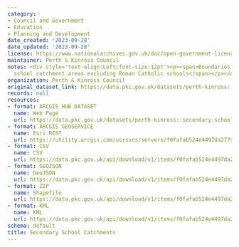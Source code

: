 ```yaml
---
category:
- Council and Government
- Education
- Planning and Development
date_created: '2023-09-28'
date_updated: '2023-09-28'
license: https://www.nationalarchives.gov.uk/doc/open-government-licence/version/3/
maintainer: Perth & Kinross Council
notes: <div style='text-align:Left;font-size:12pt'><p><span>Boundaries for secondary
  school catchment areas excluding Roman Catholic schools</span></p></div>
organization: Perth & Kinross Council
original_dataset_link: https://data.pkc.gov.uk/datasets/perth-kinross::secondary-school-catchments
records: null
resources:
- format: ARCGIS HUB DATASET
  name: Web Page
  url: https://data.pkc.gov.uk/datasets/perth-kinross::secondary-school-catchments
- format: ARCGIS GEOSERVICE
  name: Esri REST
  url: https://utility.arcgis.com/usrsvcs/servers/f0fafab524e4497da2779b48c25a92e6/rest/services/Secondary_School_Catchments/FeatureServer/27
- format: CSV
  name: CSV
  url: https://data.pkc.gov.uk/api/download/v1/items/f0fafab524e4497da2779b48c25a92e6/csv?layers=27
- format: GEOJSON
  name: GeoJSON
  url: https://data.pkc.gov.uk/api/download/v1/items/f0fafab524e4497da2779b48c25a92e6/geojson?layers=27
- format: ZIP
  name: Shapefile
  url: https://data.pkc.gov.uk/api/download/v1/items/f0fafab524e4497da2779b48c25a92e6/shapefile?layers=27
- format: KML
  name: KML
  url: https://data.pkc.gov.uk/api/download/v1/items/f0fafab524e4497da2779b48c25a92e6/kml?layers=27
schema: default
title: Secondary School Catchments
---
```

